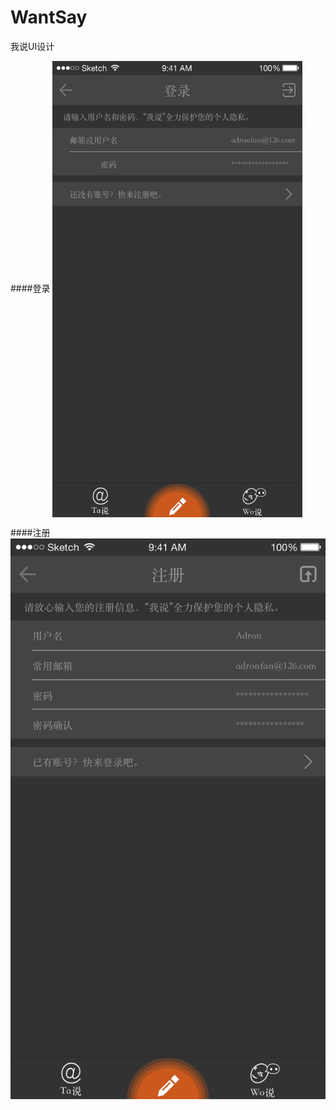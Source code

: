 # WantSay
我说UI设计

####登录
<img src="./images/login.jpg" width = "400" height = "730" alt="图片名称" align=center />

####注册
![image description](./images/Sign.jpg)